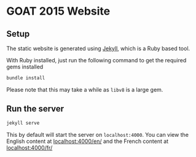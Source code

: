 # GOAT 2015 Website


## Setup

The static website is generated using [Jekyll](http://jekyllrb.com/), which is a Ruby based tool.

With Ruby installed, just run the following command to get the required gems installed
```sh
bundle install
```

Please note that this may take a while as `libv8` is a large gem.

## Run the server

```sh
jekyll serve
```

This by default will start the server on `localhost:4000`.
You can view the English content at [localhost:4000/en/](http://localhost:4000/en/) and the French content at [localhost:4000/fr/](http://localhost:4000/fr/)
